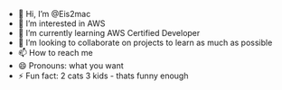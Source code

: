 - 👋 Hi, I’m @Eis2mac
- 👀 I’m interested in AWS
- 🌱 I’m currently learning AWS Certified Developer
- 💞️ I’m looking to collaborate on projects to learn as much as possible
- 📫 How to reach me 
- 😄 Pronouns: what you want
- ⚡ Fun fact: 2 cats 3 kids - thats funny enough

<!---
Eis2mac/Eis2mac is a ✨ special ✨ repository because its `README.md` (this file) appears on your GitHub profile.
You can click the Preview link to take a look at your changes.
--->

